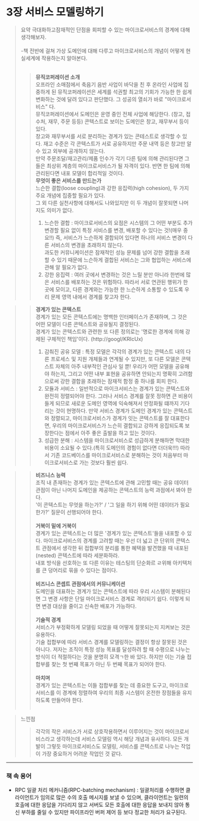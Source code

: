 # 3장 서비스 모델링하기
> 요약
극대화하고잠재적인 단점을 회피할 수 있는 마이크로서비스의 경계에 대해 생각해보자.<br/><br/>
-책 전반에 걸쳐 가상 도메인에 대해 다루고 마이크로서비스의 개념이 어떻게 현실세계에 작용하는지 알아본다.<br/><br/>
>> __뮤직코퍼레이션 소개__ <br/>
오프라인 소매점에서 축음기 음반 사업이 바닥을 친 후 온라인 사업에 집중하게 된 뮤직코퍼레이션은 세계를 석권할 최고의 기회가 가능한  한 쉽게 변화하는 것에 달려 있다고 판단했다. 그 성공의 열쇠가 바로 "마이크로서비스" 다. <br/>
뮤직코퍼레이션에서 도메인은 운영 중인 전체 사업에 해당한다. (창고, 접수처, 재무, 주문 등등) 콘텍스트로 보이는 도메인은 창고, 재무부서 등이 있다.<br/>
창고와 재무부서를 서로 분리하는 경계가 있는 콘테스트로 생각할 수 있다. 재고 수준은 각 콘텍스트가 서로 공유하지만 주문 내역 등은 창고만 알 수 있고 외부에 공개하지 않는다.<br/>
만약 주문조달/재고관리/제품 인수가 각기 다른 팀에 의해 관리된다면 그들은 최상위 계층의 마이크로서비스가 될 자격이 있다. 반면 한 팀에 의해 관리된다면 내포 모델이 합리적일 것이다.<br/>
>> __무엇이 좋은 서비스를 만드는가__ <br/>
느슨한 결합(loose coupling)과 강한 응집력(high cohesion), 두 가지 주요 개념에 집중할 필요가 있다.<br/>
그 외 다른 실천사항에 대해서도 나와있지만 이 두 개념이 잘못되면 나머지도 의미가 없다.<br/>
>>1. 느슨한 결합 : 마이크로서비스의 요점은 시스템의 그 어떤 부분도 추가 변경할 필요 없이 특정 서비스를 변경, 배포할 수 있다는 것!(매우 중요!!) 즉, 서비스가 느슨하게 결합되어 있다면 하나의 서비스 변경이 다른 서비스의 변경을 초래하지 않는다.<br/>
과도한 커뮤니케이션은 잠재적인 성능 문제를 넘어 강한 결합을 초래할 수 있기 때문에 느슨하게 결합된 서비스는 그와 협업하는 서비스에 관해 알 필요가 없다.
>>1. 강한 응집력 : 여러 곳에서 변경하는 것은 느릴 분만 아니라 한번에 많은 서비스를 배포하는 것은 위험하다. 따라서 서로 연관된 행위가 한 곳에 모이고, 다른 경계와는 가능한 한 느슨하게 소통할 수 있도록 우리 문제 영역 내에서 경계를 찾고자 한다.

>> __경계가 있는 콘텍스트__ <br/>
경계가 있는 모든 콘텍스트에는 명백한 인터페이스가 존재하며, 그 것은 어떤 모델이 다른 콘텍스트와 공유될지 결정된다.<br/>
경계가 있는 콘텍스트와 관련한 또 다른 정의로는 '명로한 경계에 의해 강제된 구체적인 책임'이다. (http://googl/KRIcUx)<br/>
>>1. 감춰진 공유 모델 : 특정 모델은 각각의 경계가 있는 콘텍스트 내의 다른 프로세스 및 지원 개체들과 연계될 수 있지만, 또 다른 모델은 콘텍스트 자체의 아주 내부적인 관심사 일 뿐! 우리가 어떤 모델을 공유해야 하는지, 그리고 어떤 내부 표현을 공유하면 안되는지 명확히 고려함으로써 강한 결합을 초래하는 잠재적 함정 중 하나를 회피 한다.
>>2. 모듈과 서비스 : 일반적으로 마이크서비스는 경계가 있는 콘텍스트와 완전히 정렬되어야 한다. 그러나 서비스 경계를 잘못 정하면 큰 비용이 들게 되므로 새로운 도메인 영역에 익숙해져서 안정화될 떄까지 기다리는 것이 현명하다. 만약 서비스 경계가 도메인 경계가 있는 콘텍스트와 정렬되고, 마이크로서비스가 경계가 잇는 콘텍스트를 잘 대표한다면, 우리의 마이크로서비스가 느슨히 결합되고 강하게 응집되도록 보장한다는 점에서 아주 좋은 출발을 하고 있는 것이다.
>>3. 성급한 분해 : 시스템을 마이크로서비스로 성급하게 분해하면 막대한 비용이 소요될 수 있다.(특히 도메인의 경험이 없다면 더더욱!!!) 따라서 기존 코드베이스를 마이크로서비스로 분해하는 것이 처음부터 마이크로서비스로 가는 것보다 훨씬 쉽다.

>> __비즈니스 능력__ <br/>
조직 내 존재하는 경계가 있는 콘텍스트에 관해 고민할 때는 공유 데이터 관점이 아닌 나머지 도메인을 제공하는 콘텍스트의 능력 과점에서 봐야 한다.<br/>
'이 콘텍스트는 무엇을 하는가?' / '그 일을 하기 위해 어떤 데이터가 필요한가?' 질문이 선행되어야 한다.<br/><br/>
>> __거북이 밑에 거북이__ <br/>
경계가 있는 콘텍스트는 더 많은 '경계가 있는 콘텍스트'들을 내포할 수 있다. 마이크로서비스의 경계를 고려할 때는 우선 더 넓고 큰 단위의 콘텍스트 관점에서 생각한 뒤 접합부의 분리를 통한 혜택을 발견했을 때 내포된(nested) 콘텍스트에 따라 세분화하라.<br/>
내포 방식을 선호하는 또 다른 이유는 테스팅의 단순화르 ㄹ위해 아키텍처를 큰 덩어리로 묶을 수 있다는 점이다.<br/><br/>
>> __비즈니스 콘셉트 관점에서의 커뮤니케이션__ <br/>
도메인을 대표하는 경계가 있는 콘텍스트에 따라 우리 시스템이 분해된다면 그 변경 사항은 단일 마이크로서비스 경계로 격리되기 쉽다. 이렇게 되면 변경 대상을 줄이고 신속한 배포가 가능하다.<br/><br/>
>> __기술적 경계__ <br/>
서비스가 부정확하게 모델링 되었을 때 어떻게 잘못되는지 지켜보는 것은 유용하다.<br/>
기술 접합부에 따라 서비스 경계를 모델링하는 결정이 항상 잘못된 것은 아니다. 저자는 조직이 특정 성능 목표를 달성하려 할 때 수평으로 나누는 방식이 더 적절하다는 것을 분명히 모격ㄱ한 바 있다. 하지만 이는 기술 접합부를 찾는 첫 번쨰 목표가 아닌 두 번쨰 목표가 되어야 한다.<br/><br/>
>> __마치며__ <br/>
경계가 있는 콘텍스트는 이들 접합부를 찾는 데 중요한 도구고, 마이크로서비스를 이 경계에 정렬하여 우리의 최종 시스템이 온전한 장점들을 유지하도록 만들어야 한다.<br/><br/>

> 느낀점
>> 각각의 작은 서비스가 서로 상호작용하면서 이루어지는 것이 마이크로서비스라고 생각하는데 서비스 모델링 역시 해당 개념과 유사하다. 모든 개발이 그렇듯 마이크로서비스도 모델링, 서비스를 콘텍스트로 나누는 작업이 가장 중요하거 어려운 작업인 것 같다.<br/> 

---
### 책 속 용어
- RPC 일괄 처리 메커니즘(RPC-batching mechanism) : 일괄처리를 수행하면 클라이언트가 임의로 많은 수의 호출 메시지를 보낼 수 있으며, 클라이언트는 일련의 호출에 대한 응답을 기다리지 않고 서버도 모든 호출에 대한 응답을 보내지 않아 통신 부하를 줄일 수 있지만 파이프라인 버퍼 제어 등 보다 정교한 처리가 요구된다.
